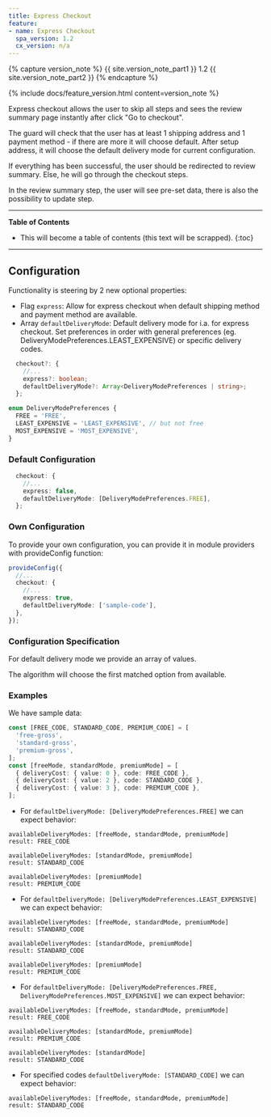 ```yaml
---
title: Express Checkout
feature:
- name: Express Checkout
  spa_version: 1.2
  cx_version: n/a
---
```


{% capture version_note %}
{{ site.version_note_part1 }} 1.2 {{ site.version_note_part2 }}
{% endcapture %}

{% include docs/feature_version.html content=version_note %}

Express checkout allows the user to skip all steps and sees the review summary page instantly after click "Go to checkout".

The guard will check that the user has at least 1 shipping address and 1 payment method - if there are more it will choose default. After setup address, it will choose the default delivery mode for current configuration. 

If everything has been successful, the user should be redirected to review summary. Else, he will go through the checkout steps. 

In the review summary step, the user will see pre-set data, there is also the possibility to update step.

***

**Table of Contents**

- This will become a table of contents (this text will be scrapped).
{:toc}

***

## Configuration

Functionality is steering by 2 new optional properties:

* Flag `express`: Allow for express checkout when default shipping method and payment method are available.
* Array `defaultDeliveryMode`: Default delivery mode for i.a. for express checkout. Set preferences in order with general preferences (eg. DeliveryModePreferences.LEAST_EXPENSIVE) or specific delivery codes.

```typescript
  checkout?: {
    //...
    express?: boolean;
    defaultDeliveryMode?: Array<DeliveryModePreferences | string>;
  };
```

```typescript
enum DeliveryModePreferences {
  FREE = 'FREE',
  LEAST_EXPENSIVE = 'LEAST_EXPENSIVE', // but not free
  MOST_EXPENSIVE = 'MOST_EXPENSIVE',
}
```

### Default Configuration
```typescript
  checkout: {
    //...
    express: false,
    defaultDeliveryMode: [DeliveryModePreferences.FREE],
  };
```

### Own Configuration

To provide your own configuration, you can provide it in module providers with provideConfig function:

```typescript
provideConfig({
  //...
  checkout: {
    //...
    express: true,
    defaultDeliveryMode: ['sample-code'],
  },
});
```


### Configuration Specification

For default delivery mode we provide an array of values.

The algorithm will choose the first matched option from available.

### Examples
We have sample data:
```typescript
const [FREE_CODE, STANDARD_CODE, PREMIUM_CODE] = [
  'free-gross',
  'standard-gross',
  'premium-gross',
];
const [freeMode, standardMode, premiumMode] = [
  { deliveryCost: { value: 0 }, code: FREE_CODE },
  { deliveryCost: { value: 2 }, code: STANDARD_CODE },
  { deliveryCost: { value: 3 }, code: PREMIUM_CODE },
];
```

* For ```defaultDeliveryMode: [DeliveryModePreferences.FREE]```
we can expect behavior:

```
availableDeliveryModes: [freeMode, standardMode, premiumMode]
result: FREE_CODE
```

```
availableDeliveryModes: [standardMode, premiumMode]
result: STANDARD_CODE
```

```
availableDeliveryModes: [premiumMode]
result: PREMIUM_CODE
```


* For ```defaultDeliveryMode: [DeliveryModePreferences.LEAST_EXPENSIVE]```
we can expect behavior:

```
availableDeliveryModes: [freeMode, standardMode, premiumMode]
result: STANDARD_CODE
```

```
availableDeliveryModes: [standardMode, premiumMode]
result: STANDARD_CODE
```

```
availableDeliveryModes: [premiumMode]
result: PREMIUM_CODE
```

* For ```defaultDeliveryMode: [DeliveryModePreferences.FREE, DeliveryModePreferences.MOST_EXPENSIVE]```
we can expect behavior:

```
availableDeliveryModes: [freeMode, standardMode, premiumMode]
result: FREE_CODE
```

```
availableDeliveryModes: [standardMode, premiumMode]
result: PREMIUM_CODE
```

```
availableDeliveryModes: [standardMode]
result: STANDARD_CODE
```

* For specified codes ```defaultDeliveryMode: [STANDARD_CODE]```
we can expect behavior:

```
availableDeliveryModes: [freeMode, standardMode, premiumMode]
result: STANDARD_CODE
```
